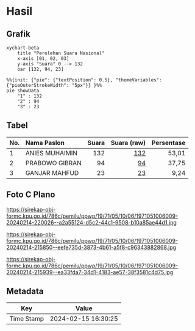 # Hasil

## Grafik

```mermaid
xychart-beta
    title "Perolehan Suara Nasional"
    x-axis [01, 02, 03]
    y-axis "Suara" 0 --> 132
    bar [132, 94, 23]
```

```mermaid
%%{init: {"pie": {"textPosition": 0.5}, "themeVariables": {"pieOuterStrokeWidth": "5px"}} }%%
pie showData
    "1" : 132
    "2" : 94
    "3" : 23
```

## Tabel

| No. | Nama Paslon    | Suara | Suara (raw) | Persentase |
|:--- |:-------------- | -----:| -----------:| ----------:|
| 1   | ANIES MUHAIMIN | 132   | [132][p-1]  | 53,01      |
| 2   | PRABOWO GIBRAN | 94    | [94][p-2]   | 37,75      |
| 3   | GANJAR MAHFUD  | 23    | [23][p-3]   | 9,24       |


[p-1]: https://github.com/gigit-pemilu/pemilu-2024/blob/main/pilpres/hitung-suara/sub/19-kepulauan-bangka-belitung/sub/71-kota-pangkal-pinang/sub/05-gerunggang/sub/1006-kacang-pedang/sub/009-tps/sub/paslon-1.txt
[p-2]: https://github.com/gigit-pemilu/pemilu-2024/blob/main/pilpres/hitung-suara/sub/19-kepulauan-bangka-belitung/sub/71-kota-pangkal-pinang/sub/05-gerunggang/sub/1006-kacang-pedang/sub/009-tps/sub/paslon-2.txt
[p-3]: https://github.com/gigit-pemilu/pemilu-2024/blob/main/pilpres/hitung-suara/sub/19-kepulauan-bangka-belitung/sub/71-kota-pangkal-pinang/sub/05-gerunggang/sub/1006-kacang-pedang/sub/009-tps/sub/paslon-3.txt

## Foto C Plano

https://sirekap-obj-formc.kpu.go.id/786c/pemilu/ppwp/19/71/05/10/06/1971051006009-20240214-220026--a2a55124-d5c2-44c1-9508-b10a85ae44d1.jpg

https://sirekap-obj-formc.kpu.go.id/786c/pemilu/ppwp/19/71/05/10/06/1971051006009-20240214-215850--eefe735d-3873-4b61-a5f8-c96343882868.jpg

https://sirekap-obj-formc.kpu.go.id/786c/pemilu/ppwp/19/71/05/10/06/1971051006009-20240214-215939--ea33fda7-34d1-4183-ae57-38f3581c4d75.jpg


## Metadata

| Key        | Value               |
| ---------- | ------------------- |
| Time Stamp | 2024-02-15 16:30:25 |



